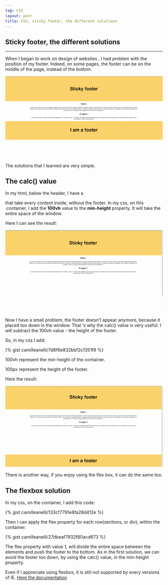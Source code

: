 ```yaml
---
tag: CSS
layout: post
title: CSS, sticky footer, the different solutions
---
```


## Sticky footer, the different solutions

___

When I began to work on design of websites , I  had problem with the position of my footer. Indeed, on some pages, the footer can be on the middle of the page, instead of the bottom.

![footer](/images/footer.png)

The solutions that I learned are very simple.

## The calc() value

  In my html, below the header, I have a <div class="container"></div> that take every content inside, without the footer.
  In my css, on this .container, I add the __100vh__ value to the __min-height__ property. It will take the entire space of the window.

  Here I can see the result:

  ![footer](/images/footertropenbas.png)

  Now I have a small problem, the footer doesn’t appear anymore, because it placed too down in the window.
  That ‘s why the calc() value is very useful. I will subtract the 100vh value - the height of the footer.

  So, in my css I add:

  {% gist camilleanelli/7d8f6e832bbf2c1351f9 %}

  100vh represent the min-height of the container.

  100px represent the height of the footer.

  Here the result:

  ![footer](/images/bonfooter.png)

  There is another way, if you enjoy using the flex box, it can do the same too.

## The flexbox solution ##

  In my css, on the container, I add this code:

  {% gist camilleanelli/133cf7791e8fa28d412e %}

  Then I can apply the flex property for each row(sections, or div), within the container:

  {% gist camilleanelli/27dbeaf7932f80acd673 %}

  The flex property with value 1, will divide the entire space between the elements and push the footer to the bottom.
  As in the first solution, we can avoid the footer too down, by using the calc() value, in the min-height property.

  Even if I appreciate using flexbox, it is still not supported by every versions of IE.
  [Here the documentation](https://css-tricks.com/snippets/css/a-guide-to-flexbox/)
